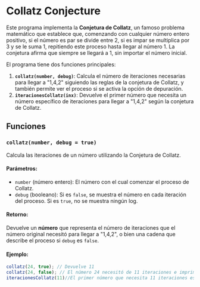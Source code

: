 # Collatz Conjecture

Este programa implementa la **Conjetura de Collatz**, un famoso problema matemático que establece que, comenzando con cualquier número entero positivo, si el número es par se divide entre 2, si es impar se multiplica por 3 y se le suma 1, repitiendo este proceso hasta llegar al número 1. La conjetura afirma que siempre se llegará a 1, sin importar el número inicial.

El programa tiene dos funciones principales:
1. **`collatz(number, debug)`**: Calcula el número de iteraciones necesarias para llegar a "1,4,2" siguiendo las reglas de la conjetura de Collatz, y también permite ver el proceso si se activa la opción de depuración.
2. **`iteracionesCollatz(inx)`**: Devuelve el primer número que necesita un número específico de iteraciones para llegar a "1,4,2" según la conjetura de Collatz.

## Funciones

### `collatz(number, debug = true)`
Calcula las iteraciones de un número utilizando la Conjetura de Collatz.

#### Parámetros:
- `number` (número entero): El número con el cual comenzar el proceso de Collatz.
- `debug` (booleano): Si es `false`, se muestra el número en cada iteración del proceso. Si es `true`, no se muestra ningún log.

#### Retorno:
Devuelve un **número** que representa el número de iteraciones que el número original necesitó para llegar a "1,4,2", o bien una cadena que describe el proceso si `debug` es `false`.

#### Ejemplo:
```js
collatz(24, true); // Devuelve 11
collatz(24, false); // El número 24 necesitó de 11 iteraciones e imprime el numero ingresado y cada operacion que pasa hasta llegar a la secuencia 1,4,2.
iteracionesCollatz(11)//El primer número que necesita 11 iteraciones es el 24.